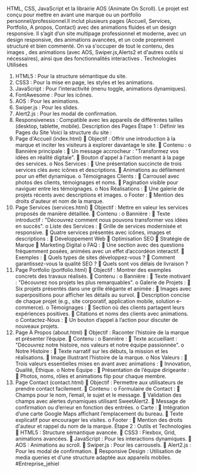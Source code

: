 HTML, CSS, JavaScript et la librairie AOS (Animate On Scroll). Le projet est 
conçu pour mettre en avant une marque ou un portfolio 
personnel/professionnel.Il inclut plusieurs pages (Accueil, Services, Portfolio, A 
propos, Contact) avec des animations fluides et un design responsive. 
Il s’agit d’un site multipage professionnel et moderne, avec un design 
responsive, des animations avancées, et un code proprement structuré et 
bien commenté. On va s'occuper de tout le contenu, des images , des animations 
(avec AOS, Swiper.js,Alerts2 et d'autres outils si nécessaires), ainsi que des 
fonctionnalités interactives . 
Technologies Utilisées 
1. HTML5 : Pour la structure sémantique du site. 
2. CSS3 : Pour la mise en page, les styles et les animations. 
3. JavaScript : Pour l’interactivité (menu toggle, animations dynamiques). 
4. FontAwesome : Pour les icônes. 
5. AOS : Pour les animations. 
6. Swiper.js : Pour les slides. 
7. Alert2.js : Pour les modal de confirmation.  
8. Responsiveness : Compatible avec les appareils de différentes tailles 
(desktop, tablette, mobile). 
Description des Pages 
Étape 1 : Définir les Pages du Site 
Voici la structure du site : 
1. Page d'Accueil (index.html) 
 Objectif : Offrir une introduction à la marque et inciter les visiteurs à 
explorer davantage le site. 
 Contenu : 
o Bannière principale : 
 Un message accrocheur : "Transformez vos idées en réalité 
digitale". 
 Bouton d'appel à l'action menant à la page des services. 
o Nos Services : 
 Une présentation succincte de trois services clés avec icônes 
et descriptions. 
 Animations au défilement pour un effet dynamique. 
o Témoignages Clients : 
 Carrousel avec photos des clients, témoignages et noms. 
 Pagination visible pour naviguer entre les témoignages. 
o Nos Réalisations : 
 Une galerie de projets récents avec descriptions et images. 
o Footer : 
 Mention des droits d'auteur et nom de la marque. 
2. Page Services (services.html) 
 Objectif : Mettre en valeur les services proposés de manière détaillée. 
 Contenu : 
o Bannière : 
 Texte introductif : "Découvrez comment nous pouvons 
transformer vos idées en succès". 
o Liste des Services : 
 Grille de services modernisée et responsive. 
 Quatre services présentés avec icônes, images et descriptions 
: 
 Développement Web 
 Optimisation SEO 
 Stratégie de Marque 
 Marketing Digital 
o FAQ : 
 Une section avec des questions fréquemment posées, 
animées avec un effet d’accordéon interactif. 
 Exemples : 
 Quels types de sites développez-vous ? 
 Comment garantissez-vous la qualité SEO ? 
 Quels sont vos délais de livraison ? 
3. Page Portfolio (portfolio.html) 
 Objectif : Montrer des exemples concrets des travaux réalisés. 
 Contenu : 
o Bannière : 
 Texte motivant : "Découvrez nos projets les plus 
remarquables". 
o Galerie de Projets : 
 Six projets présentés dans une grille élégante et animée : 
 Images avec superpositions pour afficher les détails au 
survol. 
 Description concise de chaque projet (e.g., site 
corporatif, application mobile, solution e-commerce). 
o Témoignages : 
 Section où des clients partagent leurs expériences positives. 
 Citations et noms des clients avec animations. 
o Contactez-Nous : 
 Un bouton d’appel à l’action pour discuter de nouveaux 
projets. 
4. Page À Propos (about.html) 
 Objectif : Raconter l’histoire de la marque et présenter l’équipe. 
 Contenu : 
o Bannière : 
 Texte accueillant : "Découvrez notre histoire, nos valeurs et 
notre équipe passionnée". 
o Notre Histoire : 
 Texte narratif sur les débuts, la mission et les réalisations. 
 Image illustrant l’histoire de la marque. 
o Nos Valeurs : 
 Trois valeurs essentielles mises en avant avec animations : 
 Innovation, Qualité, Éthique. 
o Notre Équipe : 
 Présentation de l’équipe dirigeante : 
 Photos, noms, rôles et animations flip pour chaque 
membre. 
5. Page Contact (contact.html) 
 Objectif : Permettre aux utilisateurs de prendre contact facilement. 
 Contenu : 
o Formulaire de Contact : 
 Champs pour le nom, l’email, le sujet et le message. 
 Validation des champs avec alertes dynamiques utilisant 
SweetAlert2. 
 Message de confirmation ou d’erreur en fonction des entrées. 
o Carte : 
 Intégration d’une carte Google Maps affichant 
l’emplacement du bureau. 
 Texte explicatif pour encourager les visites. 
o Footer : 
 Mention des droits d'auteur et rappel du nom de la marque. 
Étape 2 : Outils et Technologies 
 HTML5 : Structure sémantique avancée. 
 CSS3 : Flexbox, Grid, animations avancées. 
 JavaScript : Pour les interactions dynamiques. 
 AOS : Animations au scroll. 
 Swiper.js : Pour les carrousels. 
 Alert2.js : Pour les modal de confirmation. 
 Responsive Design : Utilisation de media queries et d'une structure 
adaptée aux appareils mobiles. # E n t r e p r i s e _ j e h i e l  
 